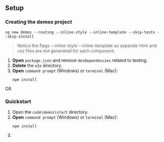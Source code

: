 ## Setup

### Creating the demos project

```
ng new demos --routing --inline-style --inline-template --skip-tests --skip-install
```

> Notice the flags --inline-style --inline-template so separate html and css files are not generated for each component.

1. **Open** `package.json` and remove `devDependencies` related to testing.
1. **Delete** the `e2e` directory.
1. **Open** `command prompt` (Windows) or `terminal` (Mac):
    ```
    npm install
    ```

OR

### Quickstart

1. Open the `code\demos\start` directory.
2. **Open** `command prompt` (Windows) or `terminal` (Mac):
    ```
    npm install
    ```
4. 
<div style="page-break-after: always;"></div>
